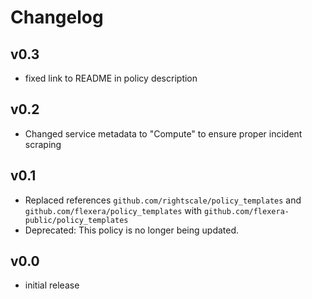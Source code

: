# Changelog

## v0.3

- fixed link to README in policy description

## v0.2

- Changed service metadata to "Compute" to ensure proper incident scraping

## v0.1

- Replaced references `github.com/rightscale/policy_templates` and `github.com/flexera/policy_templates` with `github.com/flexera-public/policy_templates`
- Deprecated: This policy is no longer being updated.

## v0.0

- initial release
